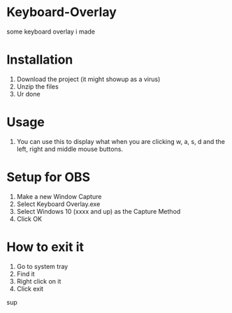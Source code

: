 # Keyboard-Overlay
some keyboard overlay i made

# Installation
1. Download the project (it might showup as a virus)
2. Unzip the files
3. Ur done

# Usage
1. You can use this to display what when you are clicking w, a, s, d and the left, right and middle mouse buttons.

# Setup for OBS
1. Make a new Window Capture
2. Select Keyboard Overlay.exe
3. Select Windows 10 (xxxx and up) as the Capture Method
4. Click OK

# How to exit it
1. Go to system tray
2. Find it
3. Right click on it
4. Click exit

sup
